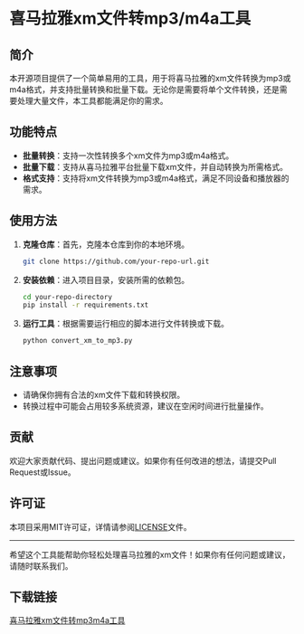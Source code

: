 # 喜马拉雅xm文件转mp3/m4a工具

## 简介
本开源项目提供了一个简单易用的工具，用于将喜马拉雅的xm文件转换为mp3或m4a格式，并支持批量转换和批量下载。无论你是需要将单个文件转换，还是需要处理大量文件，本工具都能满足你的需求。

## 功能特点
- **批量转换**：支持一次性转换多个xm文件为mp3或m4a格式。
- **批量下载**：支持从喜马拉雅平台批量下载xm文件，并自动转换为所需格式。
- **格式支持**：支持将xm文件转换为mp3或m4a格式，满足不同设备和播放器的需求。

## 使用方法
1. **克隆仓库**：首先，克隆本仓库到你的本地环境。
   ```bash
   git clone https://github.com/your-repo-url.git
   ```
2. **安装依赖**：进入项目目录，安装所需的依赖包。
   ```bash
   cd your-repo-directory
   pip install -r requirements.txt
   ```
3. **运行工具**：根据需要运行相应的脚本进行文件转换或下载。
   ```bash
   python convert_xm_to_mp3.py
   ```

## 注意事项
- 请确保你拥有合法的xm文件下载和转换权限。
- 转换过程中可能会占用较多系统资源，建议在空闲时间进行批量操作。

## 贡献
欢迎大家贡献代码、提出问题或建议。如果你有任何改进的想法，请提交Pull Request或Issue。

## 许可证
本项目采用MIT许可证，详情请参阅[LICENSE](LICENSE)文件。

---

希望这个工具能帮助你轻松处理喜马拉雅的xm文件！如果你有任何问题或建议，请随时联系我们。

## 下载链接

[喜马拉雅xm文件转mp3m4a工具](https://pan.quark.cn/s/15724541fd87)